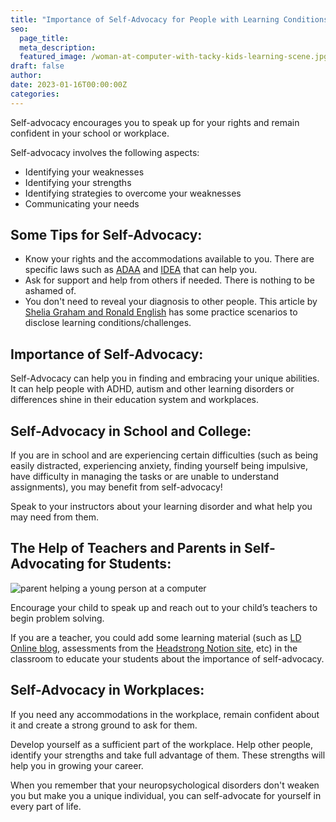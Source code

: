 ```yaml
---
title: "Importance of Self-Advocacy for People with Learning Conditions"
seo:
  page_title:
  meta_description:
  featured_image: /woman-at-computer-with-tacky-kids-learning-scene.jpg
draft: false
author: 
date: 2023-01-16T00:00:00Z
categories:
---
```


Self-advocacy encourages you to speak up for your rights and remain confident in your school or workplace.

Self-advocacy involves the following aspects:

* Identifying your weaknesses
* Identifying your strengths
* Identifying strategies to overcome your weaknesses
* Communicating your needs 

## Some Tips for Self-Advocacy:

* Know your rights and the accommodations available to you. There are specific laws such as [ADAA](https://ldaamerica.org/lda_today/section-504-the-tool-that-should-be-in-every-advocates-toolkit/) and [IDEA](https://ldaamerica.org/lda_today/section-504-the-tool-that-should-be-in-every-advocates-toolkit/) that can help you. 
* Ask for support and help from others if needed. There is nothing to be ashamed of.
* You don't need to reveal your diagnosis to other people. This article by [Shelia Graham and Ronald English](https://www.ldonline.org/ld-topics/college-college-prep/requesting-academic-accommodations) has some practice scenarios to disclose learning conditions/challenges.

## Importance of Self-Advocacy:

Self-Advocacy can help you in finding and embracing your unique abilities. It can help people with ADHD, autism and other learning disorders or differences shine in their education system and workplaces.

## Self-Advocacy in School and College:

If you are in school and are experiencing certain difficulties (such as being easily distracted, experiencing anxiety, finding yourself being impulsive, have difficulty in managing the tasks or are unable to understand assignments), you may benefit from self-advocacy!

Speak to your instructors about your learning disorder and what help you may need from them.  

## The Help of Teachers and Parents in Self-Advocating for Students:

![parent helping a young person at a computer](/parent-helping-young-person-at-computer.jpg)

Encourage your child to speak up and reach out to your child’s teachers to begin problem solving.

If you are a teacher, you could add some learning material (such as [LD Online blog](https://www.ldonline.org/ld-topics/adhd), assessments from the [Headstrong Notion site](http://headstrongnation.org/parents/learn-the-facts), etc) in the classroom to educate your students about the importance of self-advocacy.

## Self-Advocacy in Workplaces:

If you need any accommodations in the workplace, remain confident about it and create a strong ground to ask for them.

Develop yourself as a sufficient part of the workplace. Help other people, identify your strengths and take full advantage of them. These strengths will help you in growing your career.

When you remember that your neuropsychological disorders don't weaken you but make you a unique individual, you can self-advocate for yourself in every part of life.
